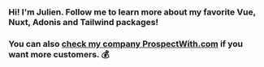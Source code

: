 ### Hi! I'm Julien. Follow me to learn more about my favorite Vue, Nuxt, Adonis and Tailwind packages!

### You can also [check my company ProspectWith.com](https://www.prospectwith.com/) if you want more customers. 💰
